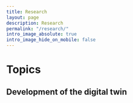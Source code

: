 ```yaml
---
title: Research
layout: page
description: Research
permalink: "/research/"
intro_image_absolute: true
intro_image_hide_on_mobile: false
---
```


# Topics

## Development of the digital twin
